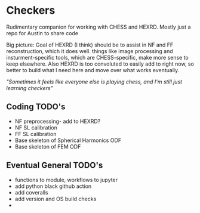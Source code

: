 # **Checkers**

Rudimentary companion for working with CHESS and HEXRD. Mostly just a repo for Austin to share code

Big picture: Goal of HEXRD (I think) should be to assist in NF and FF reconstruction, which it does well. things like image processing and insturment-specific tools, which are CHESS-specific, make more sense to keep elsewhere. Also HEXRD is too convoluted to easily add to right now, so better to build what I need here and move over what works eventually.

*"Sometimes it feels like everyone else is playing chess, and I'm still just learning checkers"*

## **Coding TODO's**
- NF preprocessing- add to HEXRD?
- NF SL calibration
- FF SL calibration
- Base skeleton of Spherical Harmonics ODF
- Base skeleton of FEM ODF
  
## **Eventual General TODO's**
- functions to module, workflows to jupyter
- add python black github action
- add coveralls
- add version and OS build checks
- 
